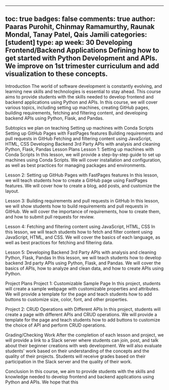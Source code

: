 ----------------
toc: true
badges: false
comments: true
author: Paaras Purohit, Chinmay Ramamurthy, Raunak Mondal, Tanay Patel, Qais Jamili
categories: [student]
type: ap
week: 30
Developing Frontend/Backend Applications
Defining how to get started with Python Development and APIs. We improve on 1st trimester curriculum and add visualization to these concepts.
----------------
Introduction
The world of software development is constantly evolving, and learning new skills and technologies is essential to stay ahead. This course aims to provide students with the skills needed to develop frontend and backend applications using Python and APIs. In this course, we will cover various topics, including setting up machines, creating GitHub pages, building requirements, fetching and filtering content, and developing backend APIs using Python, Flask, and Pandas.

Subtopics we plan on teaching
Setting up machines with Conda Scripts
Setting up GitHub Pages with FastPages features
Building requirements and pull requests in GitHub
Fetching and filtering content using JavaScript, HTML, CSS
Developing Backend 3rd Party APIs with analysis and cleaning Python, Flask, Pandas
Lesson Plans
Lesson 1: Setting up machines with Conda Scripts
In this lesson, we will provide a step-by-step guide to set up machines using Conda Scripts. We will cover installation and configuration, as well as best practices for managing packages and environments.

Lesson 2: Setting up GitHub Pages with FastPages features
In this lesson, we will teach students how to create a GitHub page using FastPages features. We will cover how to create a blog, add posts, and customize the layout.

Lesson 3: Building requirements and pull requests in GitHub
In this lesson, we will show students how to build requirements and pull requests in GitHub. We will cover the importance of requirements, how to create them, and how to submit pull requests for review.

Lesson 4: Fetching and filtering content using JavaScript, HTML, CSS
In this lesson, we will teach students how to fetch and filter content using JavaScript, HTML, and CSS. We will cover the basics of each language, as well as best practices for fetching and filtering data.

Lesson 5: Developing Backend 3rd Party APIs with analysis and cleaning Python, Flask, Pandas
In this lesson, we will teach students how to develop backend 3rd party APIs using Python, Flask, and Pandas. We will cover the basics of APIs, how to analyze and clean data, and how to create APIs using Python.

Project Plans
Project 1: Customizable Sample Page
In this project, students will create a sample webpage with customizable properties and attributes. We will provide a template for the page and teach students how to add buttons to customize size, color, font, and other properties.

Project 2: CRUD Operations with Different APIs
In this project, students will create a page with different APIs and CRUD operations. We will provide a template for the page and teach students how to add buttons to customize the choice of API and perform CRUD operations.

Grading/Checking Work
After the completion of each lesson and project, we will provide a link to a Slack server where students can join, post, and talk about their beginner creations with web development. We will also evaluate students' work based on their understanding of the concepts and the quality of their projects. Students will receive grades based on their participation in the Slack server and the quality of their work.

Conclusion
In this course, we aim to provide students with the skills and knowledge needed to develop frontend and backend applications using Python and APIs. We hope that this
